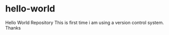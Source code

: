 # hello-world
Hello World Repository
This is first time i am using a version control system.
Thanks
